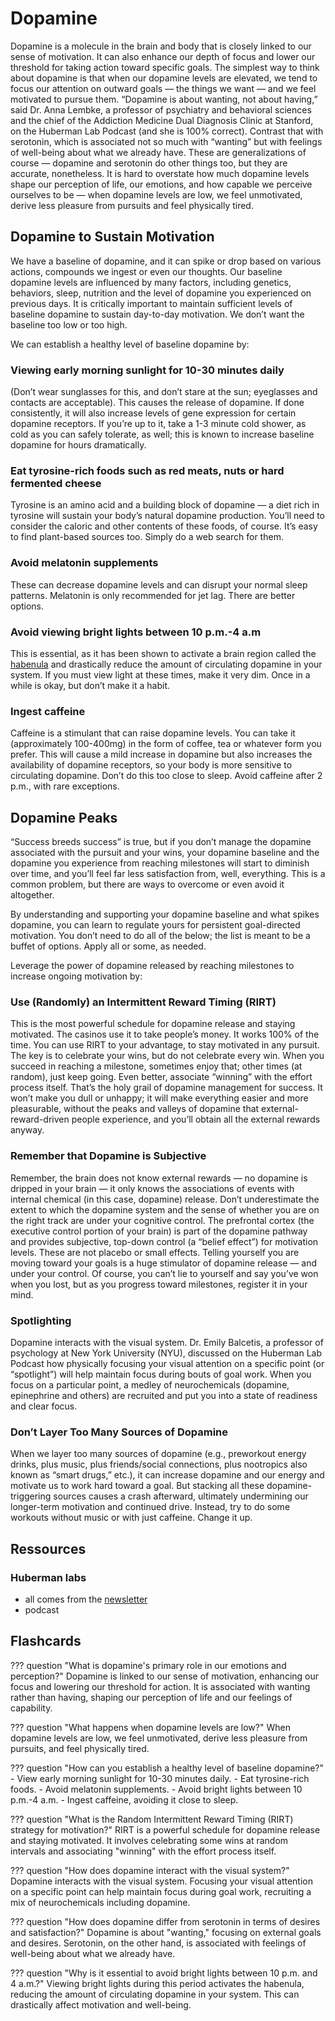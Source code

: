 # Dopamine
Dopamine is a molecule in the brain and body that is closely linked to our sense of motivation. It can also enhance our depth of focus and lower our threshold for taking action toward specific goals. The simplest way to think about dopamine is that when our dopamine levels are elevated, we tend to focus our attention on outward goals — the things we want — and we feel motivated to pursue them. “Dopamine is about wanting, not about having,” said Dr. Anna Lembke, a professor of psychiatry and behavioral sciences and the chief of the Addiction Medicine Dual Diagnosis Clinic at Stanford, on the Huberman Lab Podcast (and she is 100% correct). Contrast that with serotonin, which is associated not so much with “wanting” but with feelings of well-being about what we already have. These are generalizations of course — dopamine and serotonin do other things too, but they are accurate, nonetheless. It is hard to overstate how much dopamine levels shape our perception of life, our emotions, and how capable we perceive ourselves to be — when dopamine levels are low, we feel unmotivated, derive less pleasure from pursuits and feel physically tired.

## Dopamine to Sustain Motivation
We have a baseline of dopamine, and it can spike or drop based on various actions, compounds we ingest or even our thoughts. Our baseline dopamine levels are influenced by many factors, including genetics, behaviors, sleep, nutrition and the level of dopamine you experienced on previous days. It is critically important to maintain sufficient levels of baseline dopamine to sustain day-to-day motivation. We don’t want the baseline too low or too high.

We can establish a healthy level of baseline dopamine by:

### Viewing early morning sunlight for 10-30 minutes daily
(Don’t wear sunglasses for this, and don’t stare at the sun; eyeglasses and contacts are acceptable). This causes the release of dopamine. If done consistently, it will also increase levels of gene expression for certain dopamine receptors. If you’re up to it, take a 1-3 minute cold shower, as cold as you can safely tolerate, as well; this is known to increase baseline dopamine for hours dramatically.

### Eat tyrosine-rich foods such as red meats, nuts or hard fermented cheese
Tyrosine is an amino acid and a building block of dopamine — a diet rich in tyrosine will sustain your body’s natural dopamine production. You’ll need to consider the caloric and other contents of these foods, of course. It’s easy to find plant-based sources too. Simply do a web search for them.

### Avoid melatonin supplements
These can decrease dopamine levels and can disrupt your normal sleep patterns. Melatonin is only recommended for jet lag. There are better options.

### Avoid viewing bright lights between 10 p.m.-4 a.m
This is essential, as it has been shown to activate a brain region called the [habenula](../brain/neuroanatomy.md#habenula) and drastically reduce the amount of circulating dopamine in your system. If you must view light at these times, make it very dim. Once in a while is okay, but don’t make it a habit.

### Ingest caffeine
Caffeine is a stimulant that can raise dopamine levels. You can take it (approximately 100-400mg) in the form of coffee, tea or whatever form you prefer. This will cause a mild increase in dopamine but also increases the availability of dopamine receptors, so your body is more sensitive to circulating dopamine. Don’t do this too close to sleep. Avoid caffeine after 2 p.m., with rare exceptions.

## Dopamine Peaks
“Success breeds success” is true, but if you don’t manage the dopamine associated with the pursuit and your wins, your dopamine baseline and the dopamine you experience from reaching milestones will start to diminish over time, and you’ll feel far less satisfaction from, well, everything. This is a common problem, but there are ways to overcome or even avoid it altogether.

By understanding and supporting your dopamine baseline and what spikes dopamine, you can learn to regulate yours for persistent goal-directed motivation. You don’t need to do all of the below; the list is meant to be a buffet of options. Apply all or some, as needed.

Leverage the power of dopamine released by reaching milestones to increase ongoing motivation by:

### Use (Randomly) an Intermittent Reward Timing (RIRT)
This is the most powerful schedule for dopamine release and staying motivated. The casinos use it to take people’s money. It works 100% of the time. You can use RIRT to your advantage, to stay motivated in any pursuit. The key is to celebrate your wins, but do not celebrate every win. When you succeed in reaching a milestone, sometimes enjoy that; other times (at random), just keep going. Even better, associate “winning” with the effort process itself. That’s the holy grail of dopamine management for success. It won’t make you dull or unhappy; it will make everything easier and more pleasurable, without the peaks and valleys of dopamine that external-reward-driven people experience, and you’ll obtain all the external rewards anyway.

### Remember that Dopamine is Subjective
Remember, the brain does not know external rewards — no dopamine is dripped in your brain — it only knows the associations of events with internal chemical (in this case, dopamine) release. Don’t underestimate the extent to which the dopamine system and the sense of whether you are on the right track are under your cognitive control. The prefrontal cortex (the executive control portion of your brain) is part of the dopamine pathway and provides subjective, top-down control (a “belief effect”) for motivation levels. These are not placebo or small effects. Telling yourself you are moving toward your goals is a huge stimulator of dopamine release — and under your control. Of course, you can’t lie to yourself and say you’ve won when you lost, but as you progress toward milestones, register it in your mind.

### Spotlighting
Dopamine interacts with the visual system. Dr. Emily Balcetis, a professor of psychology at New York University (NYU), discussed on the Huberman Lab Podcast how physically focusing your visual attention on a specific point (or “spotlight”) will help maintain focus during bouts of goal work. When you focus on a particular point, a medley of neurochemicals (dopamine, epinephrine and others) are recruited and put you into a state of readiness and clear focus.

### Don’t Layer Too Many Sources of Dopamine
When we layer too many sources of dopamine (e.g., preworkout energy drinks, plus music, plus friends/social connections, plus nootropics also known as “smart drugs,” etc.), it can increase dopamine and our energy and motivate us to work hard toward a goal. But stacking all these dopamine-triggering sources causes a crash afterward, ultimately undermining our longer-term motivation and continued drive. Instead, try to do some workouts without music or with just caffeine. Change it up.

## Ressources
### Huberman labs
- all comes from the [newsletter](https://www.hubermanlab.com/newsletter/tools-to-manage-dopamine-and-improve-motivation-and-drive)
- podcast

## Flashcards
??? question "What is dopamine's primary role in our emotions and perception?"
    Dopamine is linked to our sense of motivation, enhancing our focus and lowering our threshold for action. It is associated with wanting rather than having, shaping our perception of life and our feelings of capability.

??? question "What happens when dopamine levels are low?"
    When dopamine levels are low, we feel unmotivated, derive less pleasure from pursuits, and feel physically tired.

??? question "How can you establish a healthy level of baseline dopamine?"
    - View early morning sunlight for 10-30 minutes daily.
    - Eat tyrosine-rich foods.
    - Avoid melatonin supplements.
    - Avoid bright lights between 10 p.m.-4 a.m.
    - Ingest caffeine, avoiding it close to sleep.

??? question "What is the Random Intermittent Reward Timing (RIRT) strategy for motivation?"
    RIRT is a powerful schedule for dopamine release and staying motivated. It involves celebrating some wins at random intervals and associating "winning" with the effort process itself.

??? question "How does dopamine interact with the visual system?"
    Dopamine interacts with the visual system. Focusing your visual attention on a specific point can help maintain focus during goal work, recruiting a mix of neurochemicals including dopamine.

??? question "How does dopamine differ from serotonin in terms of desires and satisfaction?"
    Dopamine is about "wanting," focusing on external goals and desires. Serotonin, on the other hand, is associated with feelings of well-being about what we already have.

??? question "Why is it essential to avoid bright lights between 10 p.m. and 4 a.m.?"
    Viewing bright lights during this period activates the habenula, reducing the amount of circulating dopamine in your system. This can drastically affect motivation and well-being.
